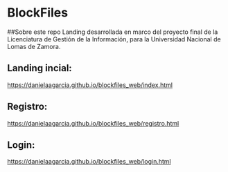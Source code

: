 # BlockFiles

##Sobre este repo
Landing desarrollada en marco del proyecto final de la Licenciatura de Gestión de la Información, para la Universidad Nacional de Lomas de Zamora. 

## Landing incial: 
https://danielaagarcia.github.io/blockfiles_web/index.html
## Registro:
https://danielaagarcia.github.io/blockfiles_web/registro.html
## Login:
https://danielaagarcia.github.io/blockfiles_web/login.html
